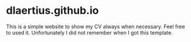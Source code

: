 # dlaertius.github.io

This is a simple website to show my CV always when necessary. Feel free to used it. Unfortunately I did not remember when I got this template.
